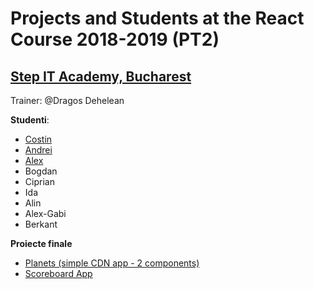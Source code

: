# Projects and Students at the React Course 2018-2019 (PT2)
## [Step IT Academy, Bucharest](https://itstep.ro/)
Trainer: @Dragos Dehelean

**Studenti**:

* [Costin](https://github.com/costin06/ReactApps)
* [Andrei](https://github.com/andrein14/React.JS-Projects)
* [Alex](https://github.com/alexteo/React_Apps)
* Bogdan
* Ciprian
* Ida
* Alin
* Alex-Gabi
* Berkant

**Proiecte finale**

* [Planets (simple CDN app - 2 components)](https://dragosdehelean.github.io/React-projects/Modul2.1/aplicatie_4/final/)
* [Scoreboard App](https://dragosdehelean.github.io/React-Scoreboard-App/)